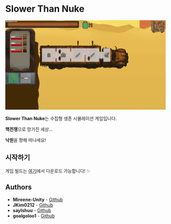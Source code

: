 # Slower Than Nuke

![GIF](preview1.gif) 


**Slower Than Nuke**는 수집형 생존 시뮬레이션 게임입니다.

**핵전쟁**으로 망가진 세상...

**낙원**을 향해 떠나세요!

## 시작하기

게임 빌드는 [여기](https://github.com/goalgoloo1/KJ3-W06/releases/tag/1.0.0)에서 다운로드 가능합니다! ✨

## Authors

*   **Mireene-Unity** - [Github](https://github.com/Mireene-Unity)
*   **JKim0212** - [Github](https://github.com/JKim0212)
*   **sayIshuu** - [Github](https://github.com/sayIshuu)
*   **goalgoloo1** - [Github](https://github.com/goalgoloo1)
